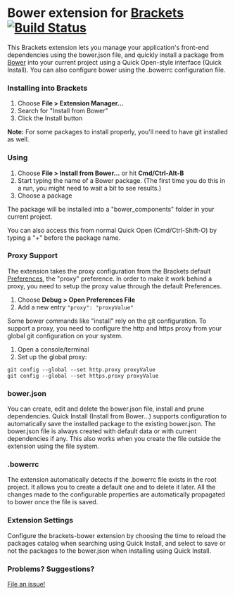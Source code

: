 # Bower extension for [Brackets](http://brackets.io) [![Build Status](https://travis-ci.org/albertinad/brackets-bower.svg?branch=master)](https://travis-ci.org/albertinad/brackets-bower)

This Brackets extension lets you manage your application's front-end dependencies using the bower.json file,
and quickly install a package from [Bower](http://bower.io) into your current project using a
Quick Open-style interface (Quick Install). You can also configure bower using the .bowerrc configuration file.

### Installing into Brackets

1. Choose **File > Extension Manager...**
2. Search for "Install from Bower"
3. Click the Install button

**Note:** For some packages to install properly, you'll need to have git installed as well.

### Using

1. Choose **File > Install from Bower...** or hit **Cmd/Ctrl-Alt-B**
2. Start typing the name of a Bower package. (The first time you do this in a run,
   you might need to wait a bit to see results.)
3. Choose a package

The package will be installed into a "bower_components" folder in your current project.

You can also access this from normal Quick Open (Cmd/Ctrl-Shift-O) by typing a "+"
before the package name.

### Proxy Support

The extension takes the proxy configuration from the Brackets default [Preferences](https://github.com/adobe/brackets/wiki/How-to-Use-Brackets#preferences),
the "proxy" preference. In order to make it work behind a proxy, you need to setup the proxy value
through the default Preferences.

1. Choose **Debug > Open Preferences File**
2. Add a new entry `"proxy": "proxyValue"`

Some bower commands like "install" rely on the git configuration. To support a proxy, you need
to configure the http and https proxy from your global git configuration on your system.

1. Open a console/terminal
2. Set up the global proxy:
```
git config --global --set http.proxy proxyValue
git config --global --set https.proxy proxyValue
```

### bower.json

You can create, edit and delete the bower.json file, install and prune dependencies. Quick Install (Install from Bower...) supports
configuration to automatically save the installed package to the existing bower.json.
The bower.json file is always created with default data or with current dependencies if any. This also works when you create the
file outside the extension using the file system.

### .bowerrc

The extension automatically detects if the .bowerrc file exists in the root project.
It allows you to create a default one and to delete it later. All the changes made to
the configurable properties are automatically propagated to bower once the file is
saved.

### Extension Settings

Configure the brackets-bower extension by choosing the time to reload the packages catalog when searching using Quick Install,
and select to save or not the packages to the bower.json when installing using Quick Install.

### Problems? Suggestions?

[File an issue!](https://github.com/albertinad/brackets-bower/issues)
